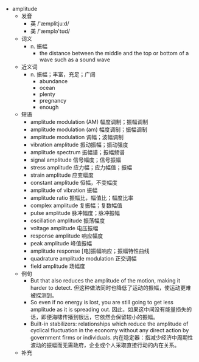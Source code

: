 - amplitude
  - 发音
    - 英 /'æmplitjuːd/
    - 美 /'æmplə'tʊd/
  - 词义
    - n. 振幅
      - the distance between the middle and the top or bottom of a  wave  such as a  sound wave 
  - 近义词
    - n. 振幅；丰富，充足；广阔
      - abundance
      - ocean
      - plenty
      - pregnancy
      - enough
  - 短语
    - amplitude modulation (AM) 幅度调制；振幅调制
    - amplitude modulation (am) 幅度调制；振幅调制
    - amplitude modulation 调幅；波幅调制
    - vibration amplitude 振动振幅；振动强度
    - amplitude spectrum 振幅谱；振幅频谱
    - signal amplitude 信号幅度；信号振幅
    - stress amplitude 应力幅；应力幅值；振幅
    - strain amplitude 应变幅度
    - constant amplitude 恒幅，不变幅度
    - amplitude of vibration 振幅
    - amplitude ratio 振幅比，幅值比；幅度比率
    - complex amplitude 复振幅；复数幅值
    - pulse amplitude 脉冲幅度；脉冲振幅
    - oscillation amplitude 振荡幅度
    - voltage amplitude 电压振幅
    - response amplitude 响应幅度
    - peak amplitude 峰值振幅
    - amplitude response [电]振幅响应；振幅特性曲线
    - quadrature amplitude modulation 正交调幅
    - field amplitude 场幅度
  - 例句
    - But that also reduces the amplitude of the motion, making it harder to detect. 但这种做法同时也降低了运动的振幅，使运动更难被探测到。
    - So even if no energy is lost, you are still going to get less amplitude as it is spreading out. 因此，如果这中间没有能量损失的话，即便海啸传播到很远，它依然会保留较小的振幅。
    - Built-in stabilizers: relationships which reduce the amplitude of cyclical fluctuation in the economy without any direct action by government firms or individuals. 内在稳定器：指减少经济中周期性波动的振幅而无需政府，企业或个人采取直接行动的内在关系。
  - 补充